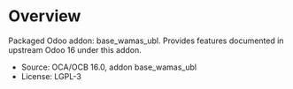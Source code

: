 # Overview

Packaged Odoo addon: base_wamas_ubl. Provides features documented in upstream Odoo 16 under this addon.

- Source: OCA/OCB 16.0, addon base_wamas_ubl
- License: LGPL-3
